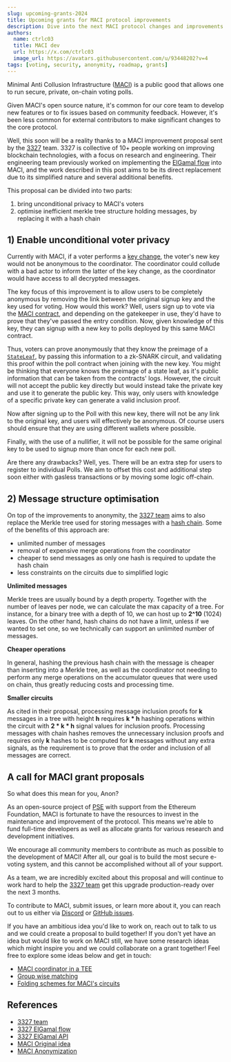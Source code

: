 ```yaml
---
slug: upcoming-grants-2024
title: Upcoming grants for MACI protocol improvements
description: Dive into the next MACI protocol changes and improvements.
authors:
  name: ctrlc03
  title: MACI dev
  url: https://x.com/ctrlc03
  image_url: https://avatars.githubusercontent.com/u/93448202?v=4
tags: [voting, security, anonymity, roadmap, grants]
---
```


Minimal Anti Collusion Infrastructure ([MACI](https://github.com/privacy-scaling-explorations/maci)) is a public good that allows one to run secure, private, on-chain voting polls.

Given MACI's open source nature, it's common for our core team to develop new features or to fix issues based on community feedback. However, it's been less common for external contributors to make significant changes to the core protocol.

Well, this soon will be a reality thanks to a MACI improvement proposal sent by the [3327](https://3327.io/) team. 3327 is collective of 10+ people working on improving blockchain technologies, with a focus on research and engineering. Their engineering team previously worked on implementing the [ElGamal flow](https://github.com/0x3327/maci/blob/feat/elgamal/docs/elgamal-flow.md) into MACI, and the work described in this post aims to be its direct replacement due to its simplified nature and several additional benefits.

This proposal can be divided into two parts:

1. bring unconditional privacy to MACI's voters
2. optimise inefficient merkle tree structure holding messages, by replacing it with a hash chain

## 1) Enable unconditional voter privacy

Currently with MACI, if a voter performs a [key change](/docs/core-concepts/key-change), the voter's new key would not be anonymous to the coordinator. The coordinator could collude with a bad actor to inform the latter of the key change, as the coordinator would have access to all decrypted messages.

The key focus of this improvement is to allow users to be completely anonymous by removing the link between the original signup key and the key used for voting. How would this work? Well, users sign up to vote via the [MACI contract](/docs/developers-references/smart-contracts/MACI), and depending on the gatekeeper in use, they'd have to prove that they've passed the entry condition. Now, given knowledge of this key, they can signup with a new key to polls deployed by this same MACI contract.

Thus, voters can prove anonymously that they know the preimage of a [`StateLeaf`](/docs/developers-references/typescript-code/typedoc/domainobjs/classes/StateLeaf), by passing this information to a zk-SNARK circuit, and validating this proof within the poll contract when joining with the new key. You might be thinking that everyone knows the preimage of a state leaf, as it's public information that can be taken from the contracts' logs. However, the circuit will not accept the public key directly but would instead take the private key and use it to generate the public key. This way, only users with knowledge of a specific private key can generate a valid inclusion proof.

Now after signing up to the Poll with this new key, there will not be any link to the original key, and users will effectively be anonymous. Of course users should ensure that they are using different wallets where possible.

Finally, with the use of a nullifier, it will not be possible for the same original key to be used to signup more than once for each new poll.

Are there any drawbacks? Well, yes. There will be an extra step for users to register to individual Polls. We aim to offset this cost and additional step soon either with gasless transactions or by moving some logic off-chain.

## 2) Message structure optimisation

On top of the improvements to anonymity, the [3327 team](https://3327.io/) aims to also replace the Merkle tree used for storing messages with a [hash chain](https://csrc.nist.gov/glossary/term/hash_chain). Some of the benefits of this approach are:

- unlimited number of messages
- removal of expensive merge operations from the coordinator
- cheaper to send messages as only one hash is required to update the hash chain
- less constraints on the circuits due to simplified logic

**Unlimited messages**

Merkle trees are usually bound by a depth property. Together with the number of leaves per node, we can calculate the max capacity of a tree. For instance, for a binary tree with a depth of 10, we can host up to **2^10** (1024) leaves. On the other hand, hash chains do not have a limit, unless if we wanted to set one, so we technically can support an unlimited number of messages.

**Cheaper operations**

In general, hashing the previous hash chain with the message is cheaper than inserting into a Merkle tree, as well as the coordinator not needing to perform any merge operations on the accumulator queues that were used on chain, thus greatly reducing costs and processing time.

**Smaller circuits**

As cited in their proposal, processing message inclusion proofs for **k** messages in a tree with height **h** requires **k \* h** hashing operations within the circuit with **2 \* k \* h** signal values for inclusion proofs. Processing messages with chain hashes removes the unnecessary inclusion proofs and requires only **k** hashes to be computed for **k** messages without any extra signals, as the requirement is to prove that the order and inclusion of all messages are correct.

## A call for MACI grant proposals

So what does this mean for you, Anon?

As an open-source project of [PSE](https://pse.dev) with support from the Ethereum Foundation, MACI is fortunate to have the resources to invest in the maintenance and improvement of the protocol. This means we're able to fund full-time developers as well as allocate grants for various research and development initiatives.

We encourage all community members to contribute as much as possible to the development of MACI! After all, our goal is to build the most secure e-voting system, and this cannot be accomplished without all of your support.

As a team, we are incredibly excited about this proposal and will continue to work hard to help the [3327 team](https://3327.io/) get this upgrade production-ready over the next 3 months.

To contribute to MACI, submit issues, or learn more about it, you can reach out to us either via [Discord](https://discord.com/invite/sF5CT5rzrR) or [GitHub issues](https://github.com/privacy-scaling-explorations/maci/issues/new/choose).

If you have an ambitious idea you'd like to work on, reach out to talk to us and we could create a proposal to build together! If you don't yet have an idea but would like to work on MACI still, we have some research ideas which might inspire you and we could collaborate on a grant together! Feel free to explore some ideas below and get in touch:

- [MACI coordinator in a TEE](https://github.com/privacy-scaling-explorations/maci/discussions/1385)
- [Group wise matching](https://github.com/privacy-scaling-explorations/maci/issues/905)
- [Folding schemes for MACI's circuits](https://github.com/privacy-scaling-explorations/maci/issues/904)

## References

- [3327 team](https://3327.io/)
- [3327 ElGamal flow](https://github.com/0x3327/maci/blob/feat/elgamal/docs/elgamal-flow.md)
- [3327 ElGamal API](https://github.com/0x3327/maci/blob/feat/elgamal/docs/elgamal-api.md)
- [MACI Original idea](https://ethresear.ch/t/minimal-anti-collusion-infrastructure/5413)
- [MACI Anonymization](https://ethresear.ch/t/maci-anonymization-using-rerandomizable-encryption/7054)
